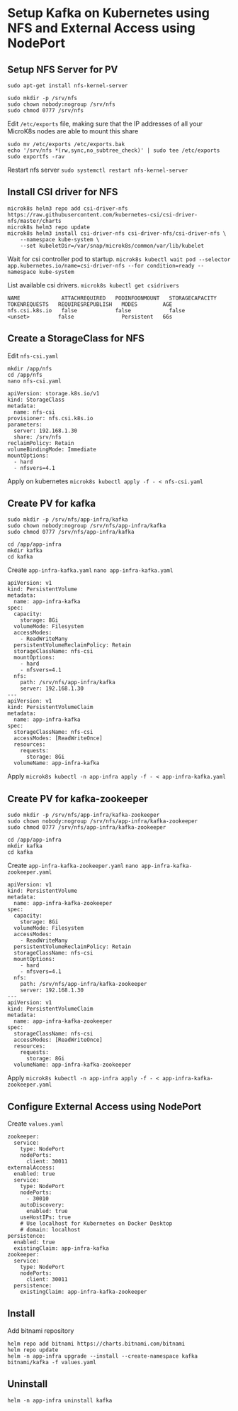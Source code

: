 # Setup Kafka on Kubernetes using NFS and External Access using NodePort

## Setup NFS Server for PV

`sudo apt-get install nfs-kernel-server`

```
sudo mkdir -p /srv/nfs
sudo chown nobody:nogroup /srv/nfs
sudo chmod 0777 /srv/nfs
```

Edit `/etc/exports` file, making sure that the IP addresses of all your MicroK8s nodes are able to mount this share

```
sudo mv /etc/exports /etc/exports.bak
echo '/srv/nfs *(rw,sync,no_subtree_check)' | sudo tee /etc/exports
sudo exportfs -rav
```

Restart nfs server
`sudo systemctl restart nfs-kernel-server`

## Install CSI driver for NFS

```
microk8s helm3 repo add csi-driver-nfs https://raw.githubusercontent.com/kubernetes-csi/csi-driver-nfs/master/charts
microk8s helm3 repo update
microk8s helm3 install csi-driver-nfs csi-driver-nfs/csi-driver-nfs \
    --namespace kube-system \
    --set kubeletDir=/var/snap/microk8s/common/var/lib/kubelet
```

Wait for csi controller pod to startup.
`microk8s kubectl wait pod --selector app.kubernetes.io/name=csi-driver-nfs --for condition=ready --namespace kube-system`

List available csi drivers.
`microk8s kubectl get csidrivers`

```
NAME             ATTACHREQUIRED   PODINFOONMOUNT   STORAGECAPACITY   TOKENREQUESTS   REQUIRESREPUBLISH   MODES        AGE
nfs.csi.k8s.io   false            false            false             <unset>         false               Persistent   66s
```

## Create a StorageClass for NFS

Edit `nfs-csi.yaml`

```
mkdir /app/nfs
cd /app/nfs
nano nfs-csi.yaml
```

```
apiVersion: storage.k8s.io/v1
kind: StorageClass
metadata:
  name: nfs-csi
provisioner: nfs.csi.k8s.io
parameters:
  server: 192.168.1.30
  share: /srv/nfs
reclaimPolicy: Retain
volumeBindingMode: Immediate
mountOptions:
  - hard
  - nfsvers=4.1
```

Apply on kubernetes
`microk8s kubectl apply -f - < nfs-csi.yaml`

## Create PV for kafka

```
sudo mkdir -p /srv/nfs/app-infra/kafka
sudo chown nobody:nogroup /srv/nfs/app-infra/kafka
sudo chmod 0777 /srv/nfs/app-infra/kafka
```

```
cd /app/app-infra
mkdir kafka
cd kafka
```

Create `app-infra-kafka.yaml`
`nano app-infra-kafka.yaml`

```
apiVersion: v1
kind: PersistentVolume
metadata:
  name: app-infra-kafka
spec:
  capacity:
    storage: 8Gi
  volumeMode: Filesystem
  accessModes:
    - ReadWriteMany
  persistentVolumeReclaimPolicy: Retain
  storageClassName: nfs-csi
  mountOptions:
    - hard
    - nfsvers=4.1
  nfs:
    path: /srv/nfs/app-infra/kafka
    server: 192.168.1.30
---
apiVersion: v1
kind: PersistentVolumeClaim
metadata:
  name: app-infra-kafka
spec:
  storageClassName: nfs-csi
  accessModes: [ReadWriteOnce]
  resources:
    requests:
      storage: 8Gi
  volumeName: app-infra-kafka
```

Apply
`microk8s kubectl -n app-infra apply -f - < app-infra-kafka.yaml`

## Create PV for kafka-zookeeper

```
sudo mkdir -p /srv/nfs/app-infra/kafka-zookeeper
sudo chown nobody:nogroup /srv/nfs/app-infra/kafka-zookeeper
sudo chmod 0777 /srv/nfs/app-infra/kafka-zookeeper
```

```
cd /app/app-infra
mkdir kafka
cd kafka
```

Create `app-infra-kafka-zookeeper.yaml`
`nano app-infra-kafka-zookeeper.yaml`

```
apiVersion: v1
kind: PersistentVolume
metadata:
  name: app-infra-kafka-zookeeper
spec:
  capacity:
    storage: 8Gi
  volumeMode: Filesystem
  accessModes:
    - ReadWriteMany
  persistentVolumeReclaimPolicy: Retain
  storageClassName: nfs-csi
  mountOptions:
    - hard
    - nfsvers=4.1
  nfs:
    path: /srv/nfs/app-infra/kafka-zookeeper
    server: 192.168.1.30
---
apiVersion: v1
kind: PersistentVolumeClaim
metadata:
  name: app-infra-kafka-zookeeper
spec:
  storageClassName: nfs-csi
  accessModes: [ReadWriteOnce]
  resources:
    requests:
      storage: 8Gi
  volumeName: app-infra-kafka-zookeeper
```

Apply
`microk8s kubectl -n app-infra apply -f - < app-infra-kafka-zookeeper.yaml`

## Configure External Access using NodePort

Create `values.yaml`

```
zookeeper:
  service:
    type: NodePort
    nodePorts:
      client: 30011
externalAccess:
  enabled: true
  service:
    type: NodePort
    nodePorts:
      - 30010
    autoDiscovery:
      enabled: true
    useHostIPs: true
    # Use localhost for Kubernetes on Docker Desktop
    # domain: localhost
persistence:
  enabled: true
  existingClaim: app-infra-kafka
zookeeper:
  service:
    type: NodePort
    nodePorts:
      client: 30011
  persistence:
    existingClaim: app-infra-kafka-zookeeper
```

## Install

Add bitnami repository

```
helm repo add bitnami https://charts.bitnami.com/bitnami
helm repo update
helm -n app-infra upgrade --install --create-namespace kafka bitnami/kafka -f values.yaml
```

## Uninstall

`helm -n app-infra uninstall kafka`
